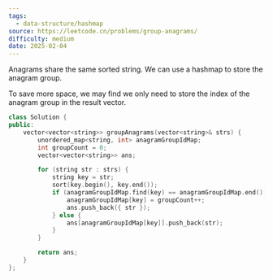```yaml
---
tags:
  - data-structure/hashmap
source: https://leetcode.cn/problems/group-anagrams/
difficulty: medium
date: 2025-02-04
---
```

Anagrams share the same sorted string. We can use a hashmap to store the anagram group.

To save more space, we may find we only need to store the index of the anagram group in the result vector.

```cpp
class Solution {
public:
    vector<vector<string>> groupAnagrams(vector<string>& strs) {
        unordered_map<string, int> anagramGroupIdMap;
        int groupCount = 0;
        vector<vector<string>> ans;

        for (string str : strs) {
            string key = str;
            sort(key.begin(), key.end());
            if (anagramGroupIdMap.find(key) == anagramGroupIdMap.end()) {
                anagramGroupIdMap[key] = groupCount++;
                ans.push_back({ str });
            } else {
                ans[anagramGroupIdMap[key]].push_back(str);
            }
        }

        return ans;
    }
};
```